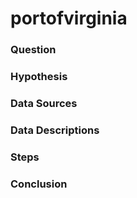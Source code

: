 # portofvirginia

### Question



### Hypothesis



### Data Sources



### Data Descriptions



### Steps



### Conclusion




